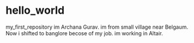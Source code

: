# hello_world
my_first_repository
im Archana Gurav. 
im from small village near Belgaum.
Now i shifted to banglore becose of my job.
im working in Altair.
